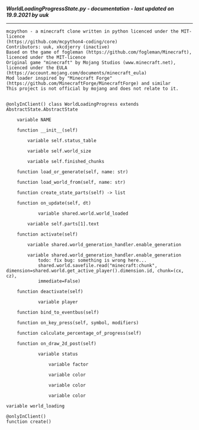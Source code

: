 ***WorldLoadingProgressState.py - documentation - last updated on 19.9.2021 by uuk***
___

    mcpython - a minecraft clone written in python licenced under the MIT-licence 
    (https://github.com/mcpython4-coding/core)
    Contributors: uuk, xkcdjerry (inactive)
    Based on the game of fogleman (https://github.com/fogleman/Minecraft), licenced under the MIT-licence
    Original game "minecraft" by Mojang Studios (www.minecraft.net), licenced under the EULA
    (https://account.mojang.com/documents/minecraft_eula)
    Mod loader inspired by "Minecraft Forge" (https://github.com/MinecraftForge/MinecraftForge) and similar
    This project is not official by mojang and does not relate to it.


    @onlyInClient() class WorldLoadingProgress extends AbstractState.AbstractState

        variable NAME

        function __init__(self)

            variable self.status_table

            variable self.world_size

            variable self.finished_chunks

        function load_or_generate(self, name: str)

        function load_world_from(self, name: str)

        function create_state_parts(self) -> list

        function on_update(self, dt)

                variable shared.world.world_loaded

            variable self.parts[1].text

        function activate(self)

            variable shared.world_generation_handler.enable_generation

            variable shared.world_generation_handler.enable_generation
                todo: fix bug: something is wrong here...
                shared.world.savefile.read("minecraft:chunk", dimension=shared.world.get_active_player().dimension.id, chunk=(cx, cz),
                immediate=False)

        function deactivate(self)

                variable player

        function bind_to_eventbus(self)

        function on_key_press(self, symbol, modifiers)

        function calculate_percentage_of_progress(self)

        function on_draw_2d_post(self)

                variable status

                    variable factor

                    variable color

                    variable color

                    variable color

    variable world_loading

    @onlyInClient()
    function create()